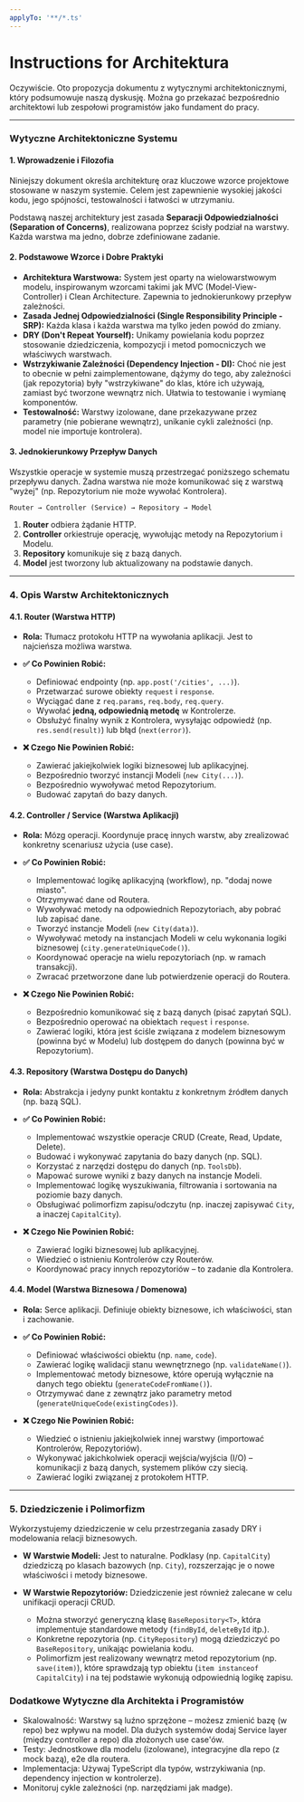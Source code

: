 ```yaml
---
applyTo: '**/*.ts'
---
```


# Instructions for Architektura

Oczywiście. Oto propozycja dokumentu z wytycznymi architektonicznymi, który podsumowuje naszą dyskusję. Można go przekazać bezpośrednio architektowi lub zespołowi programistów jako fundament do pracy.

---

### **Wytyczne Architektoniczne Systemu**

#### **1. Wprowadzenie i Filozofia**

Niniejszy dokument określa architekturę oraz kluczowe wzorce projektowe stosowane w naszym systemie. Celem jest zapewnienie wysokiej jakości kodu, jego spójności, testowalności i łatwości w utrzymaniu.

Podstawą naszej architektury jest zasada **Separacji Odpowiedzialności (Separation of Concerns)**, realizowana poprzez ścisły podział na warstwy. Każda warstwa ma jedno, dobrze zdefiniowane zadanie.

#### **2. Podstawowe Wzorce i Dobre Praktyki**

-   **Architektura Warstwowa:** System jest oparty na wielowarstwowym modelu, inspirowanym wzorcami takimi jak MVC (Model-View-Controller) i Clean Architecture. Zapewnia to jednokierunkowy przepływ zależności.
-   **Zasada Jednej Odpowiedzialności (Single Responsibility Principle - SRP):** Każda klasa i każda warstwa ma tylko jeden powód do zmiany.
-   **DRY (Don't Repeat Yourself):** Unikamy powielania kodu poprzez stosowanie dziedziczenia, kompozycji i metod pomocniczych we właściwych warstwach.
-   **Wstrzykiwanie Zależności (Dependency Injection - DI):** Choć nie jest to obecnie w pełni zaimplementowane, dążymy do tego, aby zależności (jak repozytoria) były "wstrzykiwane" do klas, które ich używają, zamiast być tworzone wewnątrz nich. Ułatwia to testowanie i wymianę komponentów.
-   **Testowalność:** Warstwy izolowane, dane przekazywane przez parametry (nie pobierane wewnątrz), unikanie cykli zależności (np. model nie importuje kontrolera).

#### **3. Jednokierunkowy Przepływ Danych**

Wszystkie operacje w systemie muszą przestrzegać poniższego schematu przepływu danych. Żadna warstwa nie może komunikować się z warstwą "wyżej" (np. Repozytorium nie może wywołać Kontrolera).

`Router → Controller (Service) → Repository → Model`

1.  **Router** odbiera żądanie HTTP.
2.  **Controller** orkiestruje operację, wywołując metody na Repozytorium i Modelu.
3.  **Repository** komunikuje się z bazą danych.
4.  **Model** jest tworzony lub aktualizowany na podstawie danych.

---

### **4. Opis Warstw Architektonicznych**

#### **4.1. Router (Warstwa HTTP)**

-   **Rola:** Tłumacz protokołu HTTP na wywołania aplikacji. Jest to najcieńsza możliwa warstwa.

-   **✅ Co Powinien Robić:**

    -   Definiować endpointy (np. `app.post('/cities', ...)`).
    -   Przetwarzać surowe obiekty `request` i `response`.
    -   Wyciągać dane z `req.params`, `req.body`, `req.query`.
    -   Wywołać **jedną, odpowiednią metodę** w Kontrolerze.
    -   Obsłużyć finalny wynik z Kontrolera, wysyłając odpowiedź (np. `res.send(result)`) lub błąd (`next(error)`).

-   **❌ Czego Nie Powinien Robić:**
    -   Zawierać jakiejkolwiek logiki biznesowej lub aplikacyjnej.
    -   Bezpośrednio tworzyć instancji Modeli (`new City(...)`).
    -   Bezpośrednio wywoływać metod Repozytorium.
    -   Budować zapytań do bazy danych.

#### **4.2. Controller / Service (Warstwa Aplikacji)**

-   **Rola:** Mózg operacji. Koordynuje pracę innych warstw, aby zrealizować konkretny scenariusz użycia (use case).

-   **✅ Co Powinien Robić:**

    -   Implementować logikę aplikacyjną (workflow), np. "dodaj nowe miasto".
    -   Otrzymywać dane od Routera.
    -   Wywoływać metody na odpowiednich Repozytoriach, aby pobrać lub zapisać dane.
    -   Tworzyć instancje Modeli (`new City(data)`).
    -   Wywoływać metody na instancjach Modeli w celu wykonania logiki biznesowej (`city.generateUniqueCode()`).
    -   Koordynować operacje na wielu repozytoriach (np. w ramach transakcji).
    -   Zwracać przetworzone dane lub potwierdzenie operacji do Routera.

-   **❌ Czego Nie Powinien Robić:**
    -   Bezpośrednio komunikować się z bazą danych (pisać zapytań SQL).
    -   Bezpośrednio operować na obiektach `request` i `response`.
    -   Zawierać logiki, która jest ściśle związana z modelem biznesowym (powinna być w Modelu) lub dostępem do danych (powinna być w Repozytorium).

#### **4.3. Repository (Warstwa Dostępu do Danych)**

-   **Rola:** Abstrakcja i jedyny punkt kontaktu z konkretnym źródłem danych (np. bazą SQL).

-   **✅ Co Powinien Robić:**

    -   Implementować wszystkie operacje CRUD (Create, Read, Update, Delete).
    -   Budować i wykonywać zapytania do bazy danych (np. SQL).
    -   Korzystać z narzędzi dostępu do danych (np. `ToolsDb`).
    -   Mapować surowe wyniki z bazy danych na instancje Modeli.
    -   Implementować logikę wyszukiwania, filtrowania i sortowania na poziomie bazy danych.
    -   Obsługiwać polimorfizm zapisu/odczytu (np. inaczej zapisywać `City`, a inaczej `CapitalCity`).

-   **❌ Czego Nie Powinien Robić:**
    -   Zawierać logiki biznesowej lub aplikacyjnej.
    -   Wiedzieć o istnieniu Kontrolerów czy Routerów.
    -   Koordynować pracy innych repozytoriów – to zadanie dla Kontrolera.

#### **4.4. Model (Warstwa Biznesowa / Domenowa)**

-   **Rola:** Serce aplikacji. Definiuje obiekty biznesowe, ich właściwości, stan i zachowanie.

-   **✅ Co Powinien Robić:**

    -   Definiować właściwości obiektu (np. `name`, `code`).
    -   Zawierać logikę walidacji stanu wewnętrznego (np. `validateName()`).
    -   Implementować metody biznesowe, które operują wyłącznie na danych tego obiektu (`generateCodeFromName()`).
    -   Otrzymywać dane z zewnątrz jako parametry metod (`generateUniqueCode(existingCodes)`).

-   **❌ Czego Nie Powinien Robić:**
    -   Wiedzieć o istnieniu jakiejkolwiek innej warstwy (importować Kontrolerów, Repozytoriów).
    -   Wykonywać jakichkolwiek operacji wejścia/wyjścia (I/O) – komunikacji z bazą danych, systemem plików czy siecią.
    -   Zawierać logiki związanej z protokołem HTTP.

---

### **5. Dziedziczenie i Polimorfizm**

Wykorzystujemy dziedziczenie w celu przestrzegania zasady DRY i modelowania relacji biznesowych.

-   **W Warstwie Modeli:** Jest to naturalne. Podklasy (np. `CapitalCity`) dziedziczą po klasach bazowych (np. `City`), rozszerzając je o nowe właściwości i metody biznesowe.

-   **W Warstwie Repozytoriów:** Dziedziczenie jest również zalecane w celu unifikacji operacji CRUD.
    -   Można stworzyć generyczną klasę `BaseRepository<T>`, która implementuje standardowe metody (`findById`, `deleteById` itp.).
    -   Konkretne repozytoria (np. `CityRepository`) mogą dziedziczyć po `BaseRepository`, unikając powielania kodu.
    -   Polimorfizm jest realizowany wewnątrz metod repozytorium (np. `save(item)`), które sprawdzają typ obiektu (`item instanceof CapitalCity`) i na tej podstawie wykonują odpowiednią logikę zapisu.

### Dodatkowe Wytyczne dla Architekta i Programistów

-   Skalowalność: Warstwy są luźno sprzężone – możesz zmienić bazę (w repo) bez wpływu na model. Dla dużych systemów dodaj Service layer (między controller a repo) dla złożonych use case'ów.
-   Testy: Jednostkowe dla modelu (izolowane), integracyjne dla repo (z mock bazą), e2e dla routera.
-   Implementacja: Używaj TypeScript dla typów, wstrzykiwania (np. dependency injection w kontrolerze).
-   Monitoruj cykle zależności (np. narzędziami jak madge).

